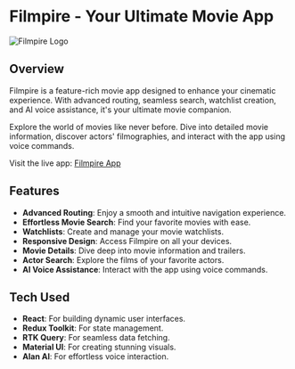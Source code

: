 # Filmpire - Your Ultimate Movie App

![Filmpire Logo](https://courses.jsmastery.pro/_next/image?url=https%3A%2F%2Fcdn.sanity.io%2Fimages%2F24n4vxyj%2Fproduction%2F377f1ca9fb14e0185f0c952fbf4c1001ee3e23c0-870x488.png&w=640&q=75)

## Overview

Filmpire is a feature-rich movie app designed to enhance your cinematic experience. With advanced routing, seamless search, watchlist creation, and AI voice assistance, it's your ultimate movie companion.

Explore the world of movies like never before. Dive into detailed movie information, discover actors' filmographies, and interact with the app using voice commands.

Visit the live app: [Filmpire App](https://filmpire-zaitoun.netlify.app/)

## Features

- **Advanced Routing**: Enjoy a smooth and intuitive navigation experience.
- **Effortless Movie Search**: Find your favorite movies with ease.
- **Watchlists**: Create and manage your movie watchlists.
- **Responsive Design**: Access Filmpire on all your devices.
- **Movie Details**: Dive deep into movie information and trailers.
- **Actor Search**: Explore the films of your favorite actors.
- **AI Voice Assistance**: Interact with the app using voice commands.

## Tech Used

- **React**: For building dynamic user interfaces.
- **Redux Toolkit**: For state management.
- **RTK Query**: For seamless data fetching.
- **Material UI**: For creating stunning visuals.
- **Alan AI**: For effortless voice interaction.


